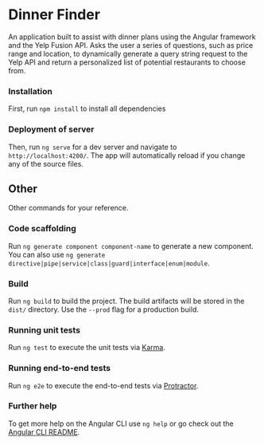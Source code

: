 # Dinner Finder

An application built to assist with dinner plans using the Angular framework and the Yelp Fusion API. Asks the user a series of questions, such as price range and location, to dynamically generate a query string request to the Yelp API and return a personalized list of potential restaurants to choose from.

### Installation

First, run `npm install` to install all dependencies

### Deployment of server

Then, run `ng serve` for a dev server and navigate to `http://localhost:4200/`. The app will automatically reload if you change any of the source files.

## Other

Other commands for your reference.

### Code scaffolding

Run `ng generate component component-name` to generate a new component. You can also use `ng generate directive|pipe|service|class|guard|interface|enum|module`.

### Build

Run `ng build` to build the project. The build artifacts will be stored in the `dist/` directory. Use the `--prod` flag for a production build.

### Running unit tests

Run `ng test` to execute the unit tests via [Karma](https://karma-runner.github.io).

### Running end-to-end tests

Run `ng e2e` to execute the end-to-end tests via [Protractor](http://www.protractortest.org/).

### Further help

To get more help on the Angular CLI use `ng help` or go check out the [Angular CLI README](https://github.com/angular/angular-cli/blob/master/README.md).

